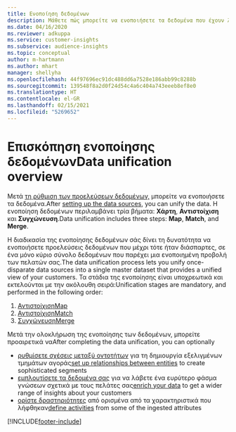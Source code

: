 ```yaml
---
title: Ενοποίηση δεδομένων
description: Μάθετε πώς μπορείτε να ενοποιήσετε τα δεδομένα που έχουν ληφθεί.
ms.date: 04/16/2020
ms.reviewer: adkuppa
ms.service: customer-insights
ms.subservice: audience-insights
ms.topic: conceptual
author: m-hartmann
ms.author: mhart
manager: shellyha
ms.openlocfilehash: 44f97696ec91dc488dd6a7528e186abb99c8288b
ms.sourcegitcommit: 139548f8a2d0f24d54c4a6c404a743eeeb8ef8e0
ms.translationtype: HT
ms.contentlocale: el-GR
ms.lasthandoff: 02/15/2021
ms.locfileid: "5269652"
---
```

# <a name="data-unification-overview"></a><span data-ttu-id="1e037-103">Επισκόπηση ενοποίησης δεδομένων</span><span class="sxs-lookup"><span data-stu-id="1e037-103">Data unification overview</span></span>

<span data-ttu-id="1e037-104">Μετά [τη ρύθμιση των προελεύσεων δεδομένων,](data-sources.md) μπορείτε να ενοποιήσετε τα δεδομένα.</span><span class="sxs-lookup"><span data-stu-id="1e037-104">After [setting up the data sources](data-sources.md), you can unify the data.</span></span> <span data-ttu-id="1e037-105">Η ενοποίηση δεδομένων περιλαμβάνει τρία βήματα: **Χάρτη**, **Αντιστοίχιση** και **Συγχώνευση**.</span><span class="sxs-lookup"><span data-stu-id="1e037-105">Data unification includes three steps: **Map**, **Match**, and **Merge**.</span></span>

<span data-ttu-id="1e037-106">Η διαδικασία της ενοποίησης δεδομένων σάς δίνει τη δυνατότητα να ενοποιήσετε προελεύσεις δεδομένων που μέχρι τότε ήταν διάσπαρτες, σε ένα μόνο κύριο σύνολο δεδομένων που παρέχει μια ενοποιημένη προβολή των πελατών σας.</span><span class="sxs-lookup"><span data-stu-id="1e037-106">The data unification process lets you unify once-disparate data sources into a single master dataset that provides a unified view of your customers.</span></span> <span data-ttu-id="1e037-107">Τα στάδια της ενοποίησης είναι υποχρεωτικά και εκτελούνται με την ακόλουθη σειρά:</span><span class="sxs-lookup"><span data-stu-id="1e037-107">Unification stages are mandatory, and performed in the following order:</span></span>

1. [<span data-ttu-id="1e037-108">Αντιστοίχιση</span><span class="sxs-lookup"><span data-stu-id="1e037-108">Map</span></span>](map-entities.md)
2. [<span data-ttu-id="1e037-109">Αντιστοίχιση</span><span class="sxs-lookup"><span data-stu-id="1e037-109">Match</span></span>](match-entities.md)
3. [<span data-ttu-id="1e037-110">Συγχώνευση</span><span class="sxs-lookup"><span data-stu-id="1e037-110">Merge</span></span>](merge-entities.md)

<span data-ttu-id="1e037-111">Μετά την ολοκλήρωση της ενοποίησης των δεδομένων, μπορείτε προαιρετικά να</span><span class="sxs-lookup"><span data-stu-id="1e037-111">After completing the data unification, you can optionally</span></span>

- <span data-ttu-id="1e037-112">[ρυθμίσετε σχέσεις μεταξύ οντοτήτων](relationships.md) για τη δημιουργία εξελιγμένων τμημάτων αγοράς</span><span class="sxs-lookup"><span data-stu-id="1e037-112">[set up relationships between entities](relationships.md) to create sophisticated segments</span></span>
- <span data-ttu-id="1e037-113">[εμπλουτίσετε τα δεδομένα σας](enrichment-hub.md) για να λάβετε ένα ευρύτερο φάσμα γνώσεων σχετικά με τους πελάτες σας</span><span class="sxs-lookup"><span data-stu-id="1e037-113">[enrich your data](enrichment-hub.md) to get a wider range of insights about your customers</span></span>
- <span data-ttu-id="1e037-114">[ορίστε δραστηριότητες](activities.md) από ορισμένα από τα χαρακτηριστικά που λήφθηκαν</span><span class="sxs-lookup"><span data-stu-id="1e037-114">[define activities](activities.md) from some of the ingested attributes</span></span>


[!INCLUDE[footer-include](../includes/footer-banner.md)]